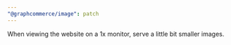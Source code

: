 ```yaml
---
"@graphcommerce/image": patch
---
```


When viewing the website on a 1x monitor, serve a little bit smaller images.
